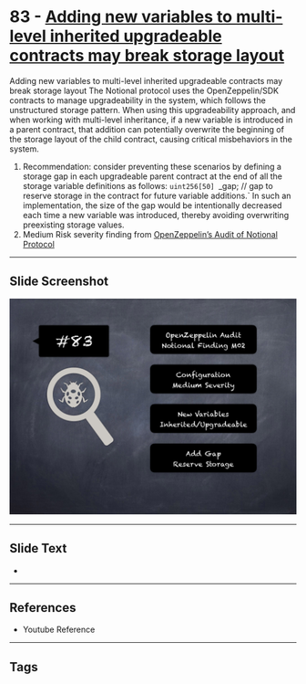 
# 83 - [Adding new variables to multi-level inherited upgradeable contracts may break storage layout](./Adding%20new%20variables%20to%20multi-level%20inherited%20upgradeable%20contracts%20may%20break%20storage%20layout.md)

Adding new variables to multi-level inherited upgradeable contracts may break storage layout The Notional protocol uses the OpenZeppelin/SDK contracts to manage upgradeability in the system, which follows the unstructured storage pattern. When using this upgradeability approach, and when working with multi-level inheritance, if a new variable is introduced in a parent contract, that addition can potentially overwrite the beginning of the storage layout of the child contract, causing critical misbehaviors in the system.


1. Recommendation: consider preventing these scenarios by defining a storage gap in each upgradeable parent contract at the end of all the storage variable definitions as follows: `uint256[50] `_gap; // gap to reserve storage in the contract for future variable additions.` In such an implementation, the size of the gap would be intentionally decreased each time a new variable was introduced, thereby avoiding overwriting preexisting storage values.
2. Medium Risk severity finding from [OpenZeppelin’s Audit of Notional Protocol](https://blog.openzeppelin.com/notional-audit/)


___
## Slide Screenshot
![083.png](../../images/7.%20Audit%20Findings%20101/083.png)
___
## Slide Text
- 
___
## References
- Youtube Reference
___
## Tags
